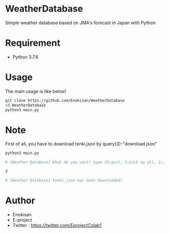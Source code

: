 # WeatherDatabase
Simple weather database based on JMA's forecast in Japan with Python

# Requirement
 
* Python 3.7.6

# Usage
The main usage is like below!
```bash
git clone https://github.com/Enokisan/WeatherDatabase
cd WeatherDatabase
python3 main.py
```

# Note
First of all, you have to download tenki.json by query(3)-"download json"

```bash
python3 main.py

# [Weather Database] What do you want? type {0:quit, 1:pick up all, 2:select area, 3: download json}

3

# [Weather Database] tenki.json has been downloaded!

```

# Author
 
* Enokisan
* E-project
* Twitter : https://twitter.com/EprojectColab1
